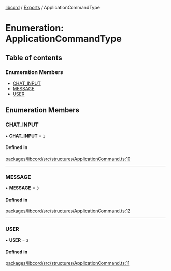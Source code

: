 [libcord](../README.md) / [Exports](../modules.md) / ApplicationCommandType

# Enumeration: ApplicationCommandType

## Table of contents

### Enumeration Members

- [CHAT\_INPUT](ApplicationCommandType.md#chat_input)
- [MESSAGE](ApplicationCommandType.md#message)
- [USER](ApplicationCommandType.md#user)

## Enumeration Members

### CHAT\_INPUT

• **CHAT\_INPUT** = ``1``

#### Defined in

[packages/libcord/src/structures/ApplicationCommand.ts:10](https://github.com/Libcord/libcord/blob/f9964b8/packages/libcord/src/structures/ApplicationCommand.ts#L10)

___

### MESSAGE

• **MESSAGE** = ``3``

#### Defined in

[packages/libcord/src/structures/ApplicationCommand.ts:12](https://github.com/Libcord/libcord/blob/f9964b8/packages/libcord/src/structures/ApplicationCommand.ts#L12)

___

### USER

• **USER** = ``2``

#### Defined in

[packages/libcord/src/structures/ApplicationCommand.ts:11](https://github.com/Libcord/libcord/blob/f9964b8/packages/libcord/src/structures/ApplicationCommand.ts#L11)
